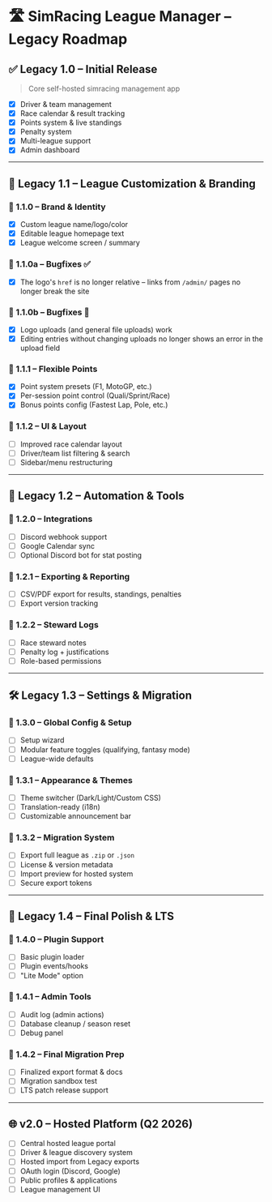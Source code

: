 
# 🛣️ SimRacing League Manager – Legacy Roadmap

## ✅ Legacy 1.0 – Initial Release
> Core self-hosted simracing management app

- [x] Driver & team management
- [x] Race calendar & result tracking
- [x] Points system & live standings
- [x] Penalty system
- [x] Multi-league support
- [x] Admin dashboard

---

## 🔧 Legacy 1.1 – League Customization & Branding

### 🔹 1.1.0 – Brand & Identity
- [x] Custom league name/logo/color
- [x] Editable league homepage text
- [x] League welcome screen / summary

### 🔹 1.1.0a – Bugfixes ✅
- [x] The logo's `href` is no longer relative – links from `/admin/` pages no longer break the site

### 🔹 1.1.0b – Bugfixes 🚧
- [x] Logo uploads (and general file uploads) work  
- [x] Editing entries without changing uploads no longer shows an error in the upload field

### 🔹 1.1.1 – Flexible Points
- [x] Point system presets (F1, MotoGP, etc.)
- [x] Per-session point control (Quali/Sprint/Race)
- [x] Bonus points config (Fastest Lap, Pole, etc.)

### 🔹 1.1.2 – UI & Layout
- [ ] Improved race calendar layout
- [ ] Driver/team list filtering & search
- [ ] Sidebar/menu restructuring

---

## 🔄 Legacy 1.2 – Automation & Tools

### 🔹 1.2.0 – Integrations
- [ ] Discord webhook support
- [ ] Google Calendar sync
- [ ] Optional Discord bot for stat posting

### 🔹 1.2.1 – Exporting & Reporting
- [ ] CSV/PDF export for results, standings, penalties
- [ ] Export version tracking

### 🔹 1.2.2 – Steward Logs
- [ ] Race steward notes
- [ ] Penalty log + justifications
- [ ] Role-based permissions

---

## 🛠️ Legacy 1.3 – Settings & Migration

### 🔹 1.3.0 – Global Config & Setup
- [ ] Setup wizard
- [ ] Modular feature toggles (qualifying, fantasy mode)
- [ ] League-wide defaults

### 🔹 1.3.1 – Appearance & Themes
- [ ] Theme switcher (Dark/Light/Custom CSS)
- [ ] Translation-ready (i18n)
- [ ] Customizable announcement bar

### 🔹 1.3.2 – Migration System
- [ ] Export full league as `.zip` or `.json`
- [ ] License & version metadata
- [ ] Import preview for hosted system
- [ ] Secure export tokens

---

## 🔩 Legacy 1.4 – Final Polish & LTS

### 🔹 1.4.0 – Plugin Support
- [ ] Basic plugin loader
- [ ] Plugin events/hooks
- [ ] "Lite Mode" option

### 🔹 1.4.1 – Admin Tools
- [ ] Audit log (admin actions)
- [ ] Database cleanup / season reset
- [ ] Debug panel

### 🔹 1.4.2 – Final Migration Prep
- [ ] Finalized export format & docs
- [ ] Migration sandbox test
- [ ] LTS patch release support

---

## 🌐 v2.0 – Hosted Platform (Q2 2026)

- [ ] Central hosted league portal
- [ ] Driver & league discovery system
- [ ] Hosted import from Legacy exports
- [ ] OAuth login (Discord, Google)
- [ ] Public profiles & applications
- [ ] League management UI
